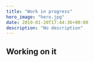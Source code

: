```yaml
---
title: "Work in progress"
hero_image: "hero.jpg"
date: 2019-01-20T17:44:36+00:00
description: "No description"
---
```


<h2>Working on it</h2>
